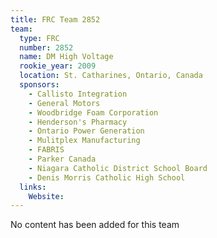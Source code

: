 ```yaml
---
title: FRC Team 2852
team:
  type: FRC
  number: 2852
  name: DM High Voltage
  rookie_year: 2009
  location: St. Catharines, Ontario, Canada
  sponsors:
    - Callisto Integration
    - General Motors
    - Woodbridge Foam Corporation
    - Henderson's Pharmacy
    - Ontario Power Generation
    - Mulitplex Manufacturing
    - FABRIS
    - Parker Canada
    - Niagara Catholic District School Board
    - Denis Morris Catholic High School
  links:
    Website: 
---
```

No content has been added for this team